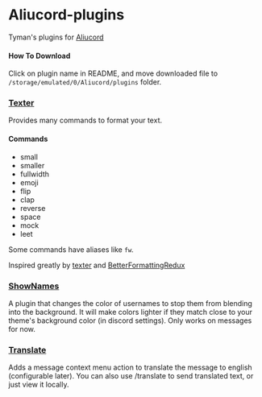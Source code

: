 # Aliucord-plugins

Tyman's plugins for [Aliucord](https://github.com/Aliucord)

#### How To Download
Click on plugin name in README, and move downloaded file to `/storage/emulated/0/Aliucord/plugins` folder.

### [Texter](https://github.com/TymanWasTaken/aliucord-plugins/raw/builds/Texter.zip)
Provides many commands to format your text.

#### Commands
- small
- smaller
- fullwidth
- emoji
- flip
- clap
- reverse
- space
- mock
- leet

Some commands have aliases like `fw`.
  
Inspired greatly by [texter](https://github.com/SkyBlockDev/texter) and [BetterFormattingRedux](https://github.com/rauenzi/BetterDiscordAddons/tree/master/Plugins/BetterFormattingRedux)

### [ShowNames](https://github.com/TymanWasTaken/aliucord-plugins/raw/builds/ShowNames.zip)

A plugin that changes the color of usernames to stop them from blending into the background. It will make colors lighter if they match close to your theme's background color (in discord settings). Only works on messages for now. 

### [Translate](https://github.com/TymanWasTaken/aliucord-plugins/raw/builds/Translate.zip)

Adds a message context menu action to translate the message to english (configurable later). You can also use /translate to send translated text, or just view it locally.